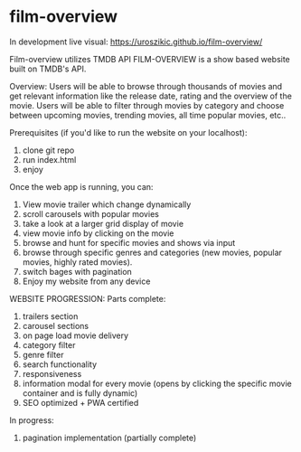# film-overview

In development
live visual: https://uroszikic.github.io/film-overview/

Film-overview utilizes TMDB API
FILM-OVERVIEW is a show based website built on TMDB's API. 

Overview:
Users will be able to browse through thousands of movies and get relevant information like the release date, rating and the overview of the movie.
Users will be able to filter through movies by category and choose between upcoming movies, trending movies, all time popular movies, etc..

Prerequisites (if you'd like to run the website on your localhost):
1. clone git repo
2. run index.html
3. enjoy

Once the web app is running, you can:
1. View movie trailer which change dynamically
2. scroll carousels with popular movies
3. take a look at a larger grid display of movie
4. view movie info by clicking on the movie
5. browse and hunt for specific movies and shows via input
6. browse through specific genres and categories (new movies, popular movies, highly rated movies).
7. switch bages with pagination
8. Enjoy my website from any device

WEBSITE PROGRESSION:
Parts complete:
1. trailers section
2. carousel sections
3. on page load movie delivery
4. category filter
5. genre filter
6. search functionality
7. responsiveness
8. information modal for every movie (opens by clicking the specific movie container and is fully dynamic)
9. SEO optimized + PWA certified

In progress:
1. pagination implementation (partially complete)
